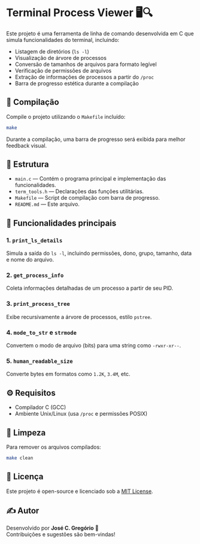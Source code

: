 # Terminal Process Viewer 🖥️🔍

Este projeto é uma ferramenta de linha de comando desenvolvida em C que simula funcionalidades do terminal, incluindo:

- Listagem de diretórios (`ls -l`)
- Visualização de árvore de processos
- Conversão de tamanhos de arquivos para formato legível
- Verificação de permissões de arquivos
- Extração de informações de processos a partir do `/proc`
- Barra de progresso estética durante a compilação

## 🚀 Compilação

Compile o projeto utilizando o `Makefile` incluído:

```bash
make
```

Durante a compilação, uma barra de progresso será exibida para melhor feedback visual.

## 📂 Estrutura

- `main.c` — Contém o programa principal e implementação das funcionalidades.
- `term_tools.h` — Declarações das funções utilitárias.
- `Makefile` — Script de compilação com barra de progresso.
- `README.md` — Este arquivo.

## 🔧 Funcionalidades principais

### 1. `print_ls_details`
Simula a saída do `ls -l`, incluindo permissões, dono, grupo, tamanho, data e nome do arquivo.

### 2. `get_process_info`
Coleta informações detalhadas de um processo a partir de seu PID.

### 3. `print_process_tree`
Exibe recursivamente a árvore de processos, estilo `pstree`.

### 4. `mode_to_str` e `strmode`
Convertem o modo de arquivo (bits) para uma string como `-rwxr-xr--`.

### 5. `human_readable_size`
Converte bytes em formatos como `1.2K`, `3.4M`, etc.

## ⚙️ Requisitos

- Compilador C (GCC)
- Ambiente Unix/Linux (usa `/proc` e permissões POSIX)

## 🧹 Limpeza

Para remover os arquivos compilados:

```bash
make clean
```

## 📄 Licença

Este projeto é open-source e licenciado sob a [MIT License](LICENSE).

## ✍️ Autor

Desenvolvido por **José C. Gregório** 🚀  
Contribuições e sugestões são bem-vindas!
